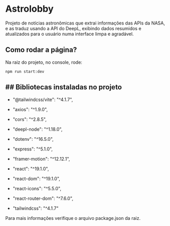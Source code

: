 # Astrolobby

Projeto de notícias astronômicas que extrai informações das APIs da NASA, e as traduz usando a API do DeepL, exibindo dados resumidos e atualizados para o usuário numa interface limpa e agradável.



## Como rodar a página?

Na raiz do projeto, no console, rode: 

``npm run start:dev``



## ## Bibliotecas instaladas no projeto

* "@tailwindcss/vite": "^4.1.7",

* "axios": "^1.9.0",

* "cors": "^2.8.5",

* "deepl-node": "^1.18.0",

* "dotenv": "^16.5.0",

* "express": "^5.1.0",

* "framer-motion": "^12.12.1",

* "react": "^19.1.0",

* "react-dom": "^19.1.0",

* "react-icons": "^5.5.0",

* "react-router-dom": "^7.6.0",

* "tailwindcss": "^4.1.7"



Para mais informações verifique o arquivo package.json da raiz.
